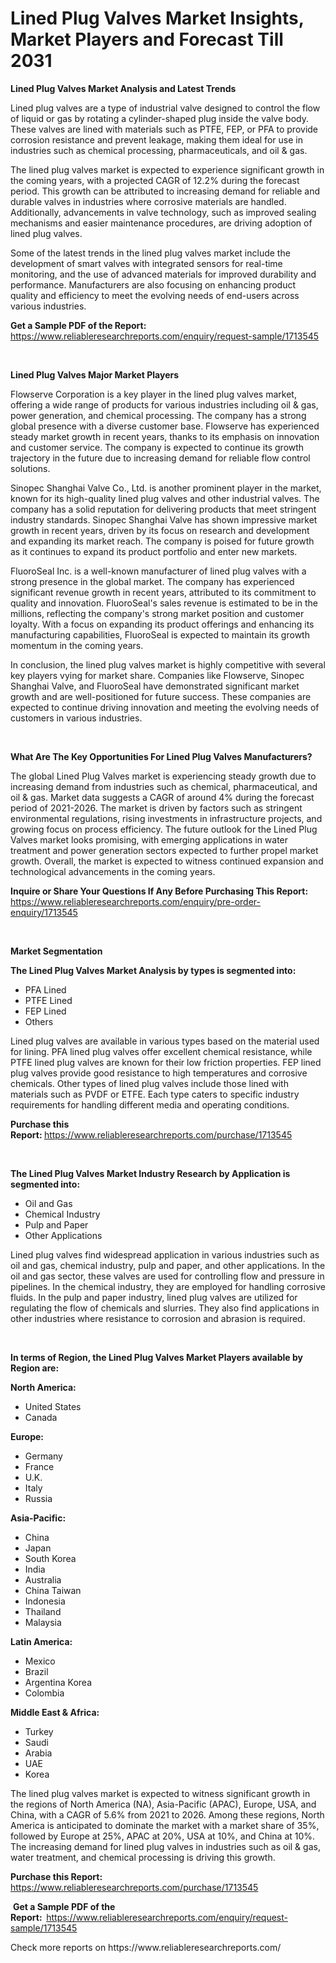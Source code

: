 <p><h1>Lined Plug Valves Market Insights, Market Players and Forecast Till 2031</h1></p><p><strong>Lined Plug Valves Market Analysis and Latest Trends</strong></p>
<p><p>Lined plug valves are a type of industrial valve designed to control the flow of liquid or gas by rotating a cylinder-shaped plug inside the valve body. These valves are lined with materials such as PTFE, FEP, or PFA to provide corrosion resistance and prevent leakage, making them ideal for use in industries such as chemical processing, pharmaceuticals, and oil & gas.</p><p>The lined plug valves market is expected to experience significant growth in the coming years, with a projected CAGR of 12.2% during the forecast period. This growth can be attributed to increasing demand for reliable and durable valves in industries where corrosive materials are handled. Additionally, advancements in valve technology, such as improved sealing mechanisms and easier maintenance procedures, are driving adoption of lined plug valves.</p><p>Some of the latest trends in the lined plug valves market include the development of smart valves with integrated sensors for real-time monitoring, and the use of advanced materials for improved durability and performance. Manufacturers are also focusing on enhancing product quality and efficiency to meet the evolving needs of end-users across various industries.</p></p>
<p><strong>Get a Sample PDF of the Report:&nbsp;</strong> <a href="https://www.reliableresearchreports.com/enquiry/request-sample/1713545">https://www.reliableresearchreports.com/enquiry/request-sample/1713545</a></p>
<p>&nbsp;</p>
<p><strong>Lined Plug Valves Major Market Players</strong></p>
<p><p>Flowserve Corporation is a key player in the lined plug valves market, offering a wide range of products for various industries including oil & gas, power generation, and chemical processing. The company has a strong global presence with a diverse customer base. Flowserve has experienced steady market growth in recent years, thanks to its emphasis on innovation and customer service. The company is expected to continue its growth trajectory in the future due to increasing demand for reliable flow control solutions.</p><p>Sinopec Shanghai Valve Co., Ltd. is another prominent player in the market, known for its high-quality lined plug valves and other industrial valves. The company has a solid reputation for delivering products that meet stringent industry standards. Sinopec Shanghai Valve has shown impressive market growth in recent years, driven by its focus on research and development and expanding its market reach. The company is poised for future growth as it continues to expand its product portfolio and enter new markets.</p><p>FluoroSeal Inc. is a well-known manufacturer of lined plug valves with a strong presence in the global market. The company has experienced significant revenue growth in recent years, attributed to its commitment to quality and innovation. FluoroSeal's sales revenue is estimated to be in the millions, reflecting the company's strong market position and customer loyalty. With a focus on expanding its product offerings and enhancing its manufacturing capabilities, FluoroSeal is expected to maintain its growth momentum in the coming years.</p><p>In conclusion, the lined plug valves market is highly competitive with several key players vying for market share. Companies like Flowserve, Sinopec Shanghai Valve, and FluoroSeal have demonstrated significant market growth and are well-positioned for future success. These companies are expected to continue driving innovation and meeting the evolving needs of customers in various industries.</p></p>
<p>&nbsp;</p>
<p><strong>What Are The Key Opportunities For Lined Plug Valves Manufacturers?</strong></p>
<p><p>The global Lined Plug Valves market is experiencing steady growth due to increasing demand from industries such as chemical, pharmaceutical, and oil & gas. Market data suggests a CAGR of around 4% during the forecast period of 2021-2026. The market is driven by factors such as stringent environmental regulations, rising investments in infrastructure projects, and growing focus on process efficiency. The future outlook for the Lined Plug Valves market looks promising, with emerging applications in water treatment and power generation sectors expected to further propel market growth. Overall, the market is expected to witness continued expansion and technological advancements in the coming years.</p></p>
<p><strong>Inquire or Share Your Questions If Any Before Purchasing This Report:</strong> <a href="https://www.reliableresearchreports.com/enquiry/pre-order-enquiry/1713545">https://www.reliableresearchreports.com/enquiry/pre-order-enquiry/1713545</a></p>
<p>&nbsp;</p>
<p><strong>Market Segmentation</strong></p>
<p><strong>The Lined Plug Valves Market Analysis by types is segmented into:</strong></p>
<p><ul><li>PFA Lined</li><li>PTFE Lined</li><li>FEP Lined</li><li>Others</li></ul></p>
<p><p>Lined plug valves are available in various types based on the material used for lining. PFA lined plug valves offer excellent chemical resistance, while PTFE lined plug valves are known for their low friction properties. FEP lined plug valves provide good resistance to high temperatures and corrosive chemicals. Other types of lined plug valves include those lined with materials such as PVDF or ETFE. Each type caters to specific industry requirements for handling different media and operating conditions.</p></p>
<p><strong>Purchase this Report:&nbsp;</strong><a href="https://www.reliableresearchreports.com/purchase/1713545">https://www.reliableresearchreports.com/purchase/1713545</a></p>
<p>&nbsp;</p>
<p><strong>The Lined Plug Valves Market Industry Research by Application is segmented into:</strong></p>
<p><ul><li>Oil and Gas</li><li>Chemical Industry</li><li>Pulp and Paper</li><li>Other Applications</li></ul></p>
<p><p>Lined plug valves find widespread application in various industries such as oil and gas, chemical industry, pulp and paper, and other applications. In the oil and gas sector, these valves are used for controlling flow and pressure in pipelines. In the chemical industry, they are employed for handling corrosive fluids. In the pulp and paper industry, lined plug valves are utilized for regulating the flow of chemicals and slurries. They also find applications in other industries where resistance to corrosion and abrasion is required.</p></p>
<p>&nbsp;</p>
<p><strong>In terms of Region, the Lined Plug Valves Market Players available by Region are:</strong></p>
<p>
    <p> <strong> North America: </strong>
        <ul>
            <li>United States</li>
            <li>Canada</li>
        </ul>
        </p> 
    <p> <strong> Europe: </strong>
        <ul>
            <li>Germany</li>
            <li>France</li>
            <li>U.K.</li>
            <li>Italy</li>
            <li>Russia</li>
        </ul>
        </p> 
    <p> <strong> Asia-Pacific: </strong>
        <ul>
            <li>China</li>
            <li>Japan</li>
            <li>South Korea</li>
            <li>India</li>
            <li>Australia</li>
            <li>China Taiwan</li>
            <li>Indonesia</li>
            <li>Thailand</li>
            <li>Malaysia</li>
        </ul>
        </p> 
    <p> <strong> Latin America: </strong>
        <ul>
            <li>Mexico</li>
            <li>Brazil</li>
            <li>Argentina Korea</li>
            <li>Colombia</li>
        </ul>
        </p> 
    <p> <strong> Middle East & Africa: </strong>
        <ul>
            <li>Turkey</li>
            <li>Saudi</li>
            <li>Arabia</li>
            <li>UAE</li>
            <li>Korea</li>
        </ul>
    </p>
    </p>
<p><p>The lined plug valves market is expected to witness significant growth in the regions of North America (NA), Asia-Pacific (APAC), Europe, USA, and China, with a CAGR of 5.6% from 2021 to 2026. Among these regions, North America is anticipated to dominate the market with a market share of 35%, followed by Europe at 25%, APAC at 20%, USA at 10%, and China at 10%. The increasing demand for lined plug valves in industries such as oil & gas, water treatment, and chemical processing is driving this growth.</p></p>
<p><strong>Purchase this Report: </strong><a href="https://www.reliableresearchreports.com/purchase/1713545">https://www.reliableresearchreports.com/purchase/1713545</a></p>
<p>&nbsp;<strong>Get a Sample PDF of the Report:&nbsp;&nbsp;</strong><a href="https://www.reliableresearchreports.com/enquiry/request-sample/1713545">https://www.reliableresearchreports.com/enquiry/request-sample/1713545</a></p>
<p><strong></strong></p>
<p>Check more reports on https://www.reliableresearchreports.com/</p>
